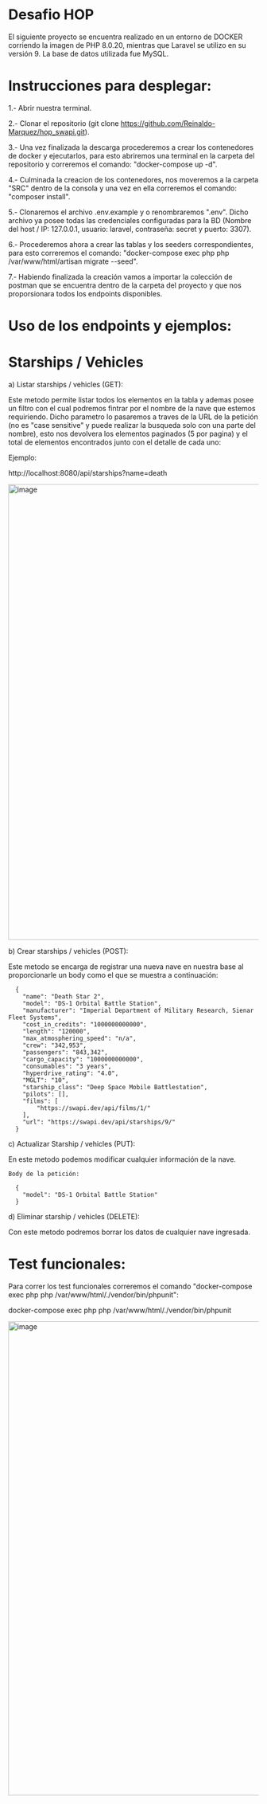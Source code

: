 # Desafio HOP

El siguiente proyecto se encuentra realizado en un entorno de DOCKER corriendo la imagen de PHP 8.0.20, mientras que Laravel se utilizo en su versión 9. La base de datos utilizada fue MySQL.

# Instrucciones para desplegar:

1.- Abrir nuestra terminal.

2.- Clonar el repositorio (git clone https://github.com/Reinaldo-Marquez/hop_swapi.git).

3.- Una vez finalizada la descarga procederemos a crear los contenedores de docker y ejecutarlos, para esto abriremos una terminal en la carpeta del repositorio y correremos el comando: "docker-compose up -d".

4.- Culminada la creacion de los contenedores, nos moveremos a la carpeta "SRC" dentro de la consola y una vez en ella correremos el comando: "composer install".

5.- Clonaremos el archivo .env.example y o renombraremos ".env". Dicho archivo ya posee todas las credenciales configuradas para la BD (Nombre del host / IP: 127.0.0.1, usuario: laravel, contraseña: secret y puerto: 3307).

6.- Procederemos ahora a crear las tablas y los seeders correspondientes, para esto correremos el comando: "docker-compose exec php php /var/www/html/artisan migrate --seed".

7.- Habiendo finalizada la creación vamos a importar la colección de postman que se encuentra dentro de la carpeta del proyecto y que nos proporsionara todos los endpoints disponibles.

# Uso de los endpoints y ejemplos:

# Starships / Vehicles

a) Listar starships / vehicles (GET): 

  Este metodo permite listar todos los elementos en la tabla y ademas posee un filtro con el cual podremos fintrar por el nombre de la nave que estemos requiriendo. Dicho parametro lo pasaremos a traves de la URL de la petición (no es "case sensitive" y puede realizar la busqueda solo con una parte del nombre), esto nos devolvera los elementos paginados (5 por pagina) y el total de elementos encontrados junto con el detalle de cada uno:
  
 Ejemplo:
 
 http://localhost:8080/api/starships?name=death
 
 <img width="915" alt="image" src="https://user-images.githubusercontent.com/49925569/177454328-9306a429-84cb-4d77-9f9f-10218301c87c.png">

b) Crear starships / vehicles (POST):
  
  Este metodo se encarga de registrar una nueva nave en nuestra base al proporcionarle un body como el que se muestra a continuación:
  
      {
        "name": "Death Star 2",
        "model": "DS-1 Orbital Battle Station",
        "manufacturer": "Imperial Department of Military Research, Sienar Fleet Systems",
        "cost_in_credits": "1000000000000",
        "length": "120000",
        "max_atmosphering_speed": "n/a",
        "crew": "342,953",
        "passengers": "843,342",
        "cargo_capacity": "1000000000000",
        "consumables": "3 years",
        "hyperdrive_rating": "4.0",
        "MGLT": "10",
        "starship_class": "Deep Space Mobile Battlestation",
        "pilots": [],
        "films": [
            "https://swapi.dev/api/films/1/"
        ],
        "url": "https://swapi.dev/api/starships/9/"
      }
      
c) Actualizar Starship / vehicles (PUT):

  En este metodo podemos modificar cualquier información de la nave.

    Body de la petición:

      {
        "model": "DS-1 Orbital Battle Station"
      }
      
d) Eliminar starship / vehicles (DELETE):

  Con este metodo podremos borrar los datos de cualquier nave ingresada.
  
# Test funcionales:

  Para correr los test funcionales correremos el comando "docker-compose exec php php /var/www/html/./vendor/bin/phpunit":
  
  docker-compose exec php php /var/www/html/./vendor/bin/phpunit

<img width="952" alt="image" src="https://user-images.githubusercontent.com/49925569/177457870-ca9d1aae-c346-489c-a548-397e2b3b8eff.png">
